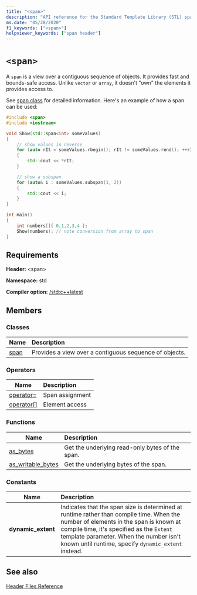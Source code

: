 ```yaml
---
title: "<span>"
description: "API reference for the Standard Template Library (STL) span namespace, which provides a lightweight view over a contiguous sequence of objects."
ms.date: "05/28/2020"
f1_keywords: ["<span>"]
helpviewer_keywords: ["span header"]
---
```


# `<span>`

A `span` is a view over a contiguous sequence of objects. It provides fast and bounds-safe access. Unlike `vector` or `array`, it doesn't "own" the elements it provides access to.

See [span class](span-class.md) for detailed information. Here's an example of how a span can be used:

```cpp
#include <span>
#include <iostream>

void Show(std::span<int> someValues)
{
    // show values in reverse
    for (auto rIt = someValues.rbegin(); rIt != someValues.rend(); ++rIt)
    {
        std::cout << *rIt;
    }

    // show a subspan
    for (auto& i : someValues.subspan(1, 2))
    {
        std::cout << i;
    }
}

int main()
{
    int numbers[]{ 0,1,2,3,4 };
    Show(numbers); // note conversion from array to span
}
```

## Requirements

**Header:** \<span>

**Namespace:** std

**Compiler option:** [/std:c++latest](../build/reference/std-specify-language-standard-version.md)

## Members

### Classes

|Name|Description|
|-|:-|
|[span](span-class.md)| Provides a view over a contiguous sequence of objects. |

### Operators

|Name|Description|
|-|:-|
|[operator=](span-class.md#op_eq)| Span assignment |
|[operator\[\]](span-class.md#op_at)| Element access |

### Functions

|Name|Description|
|-|:-|
| [as_bytes](span-functions.md#as_bytes)| Get the underlying read-only bytes of the span. |
| [as_writable_bytes](span-functions.md#as_writable_bytes) | Get the underlying bytes of the span. |

### Constants

|Name|Description|
|-|:-|
| **dynamic_extent** | Indicates that the span size is determined at runtime rather than compile time. When the number of elements in the span is known at compile time, it's specified as the `Extent` template parameter. When the number isn't known until runtime, specify `dynamic_extent` instead. |

## See also

[Header Files Reference](../standard-library/cpp-standard-library-header-files.md)
